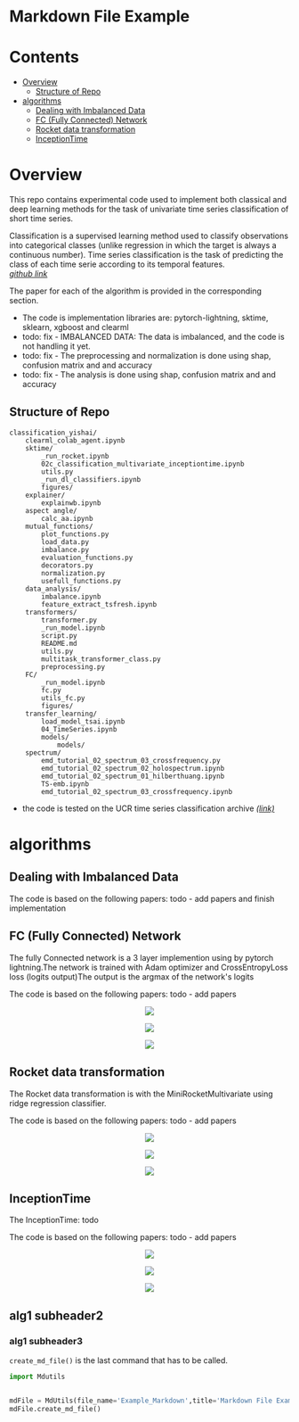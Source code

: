 
Markdown File Example
=====================

Contents
========

* [Overview](#overview)
	* [Structure of Repo](#structure-of-repo)
* [algorithms](#algorithms)
	* [Dealing with Imbalanced Data](#dealing-with-imbalanced-data)
	* [FC (Fully Connected) Network](#fc-fully-connected-network)
	* [Rocket data transformation](#rocket-data-transformation)
	* [InceptionTime](#inceptiontime)

# Overview


This repo contains experimental code used to implement both classical and deep learning methods for the task of univariate time series classification of short time series.

Classification is a supervised learning method used to classify observations into categorical classes (unlike regression in which the target is always a continuous number). Time series classification is the task of predicting the class of each time serie according to its temporal features.  
[*github link*](https://github.com/6110-CTO/classification_yishai)  

 The paper for each of the algorithm is provided in the corresponding section.  
 - The code is implementation libraries are: pytorch-lightning, sktime, sklearn, xgboost and clearml   
 - todo: fix - IMBALANCED DATA: The data is imbalanced, and the code is not handling it yet.  
 - todo: fix - The preprocessing and normalization is done using shap, confusion matrix and and accuracy  
 - todo: fix - The analysis is done using shap, confusion matrix and and accuracy
## Structure of Repo


```
classification_yishai/ 
    clearml_colab_agent.ipynb
    sktime/ 
        _run_rocket.ipynb
        02c_classification_multivariate_inceptiontime.ipynb
        utils.py
        _run_dl_classifiers.ipynb
        figures/ 
    explainer/ 
        explainwb.ipynb
    aspect angle/ 
        calc_aa.ipynb
    mutual_functions/ 
        plot_functions.py
        load_data.py
        imbalance.py
        evaluation_functions.py
        decorators.py
        normalization.py
        usefull_functions.py
    data_analysis/ 
        imbalance.ipynb
        feature_extract_tsfresh.ipynb
    transformers/ 
        transformer.py
        _run_model.ipynb
        script.py
        README.md
        utils.py
        multitask_transformer_class.py
        preprocessing.py
    FC/ 
        _run_model.ipynb
        fc.py
        utils_fc.py
        figures/ 
    transfer_learning/ 
        load_model_tsai.ipynb
        04_TimeSeries.ipynb
        models/ 
            models/ 
    spectrum/ 
        emd_tutorial_02_spectrum_03_crossfrequency.py
        emd_tutorial_02_spectrum_02_holospectrum.ipynb
        emd_tutorial_02_spectrum_01_hilberthuang.ipynb
        TS-emb.ipynb
        emd_tutorial_02_spectrum_03_crossfrequency.ipynb

```  
 - the code is tested on the UCR time series classification archive [*(link)*](http://www.timeseriesclassification.com/index.php)
# algorithms

## Dealing with Imbalanced Data


The code is based on the following papers: todo - add papers and finish implementation
## FC (Fully Connected) Network


The fully Connected network is a 3 layer implemention using by pytorch lightning.The network is trained with Adam optimizer and CrossEntropyLoss loss (logits output)The output is the argmax of the network's logits

The code is based on the following papers: todo - add papers

<p align="center">
    <img src="FC/figures/classification_report.png" />
</p>



<p align="center">
    <img src="FC/figures/confusion_matrix.png" />
</p>



<p align="center">
    <img src="FC/figures/results.png" />
</p>


## Rocket data transformation


The Rocket data transformation is with the MiniRocketMultivariate using ridge regression classifier.

The code is based on the following papers: todo - add papers

<p align="center">
    <img src="sktime/figures/MiniRocketMultivariate_classification_report.png" />
</p>



<p align="center">
    <img src="sktime/figures/MiniRocketMultivariate_confusion_matrix.png" />
</p>



<p align="center">
    <img src="sktime/figures/MiniRocketMultivariate_results.png" />
</p>


## InceptionTime


The InceptionTime: todo 

The code is based on the following papers: todo - add papers

<p align="center">
    <img src="sktime/figures/InceptionTime_classification_report.png" />
</p>



<p align="center">
    <img src="sktime/figures/InceptionTime_confusion_matrix.png" />
</p>



<p align="center">
    <img src="sktime/figures/InceptionTime_results.png" />
</p>


## alg1 subheader2

### alg1 subheader3


``create_md_file()`` is the last command that has to be called.

```python
import Mdutils


mdFile = MdUtils(file_name='Example_Markdown',title='Markdown File Example')
mdFile.create_md_file()
```